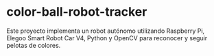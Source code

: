 # color-ball-robot-tracker
Este proyecto implementa un robot autónomo utilizando Raspberry Pi, Elegoo Smart Robot Car V4, Python y OpenCV para reconocer y seguir pelotas de colores.
